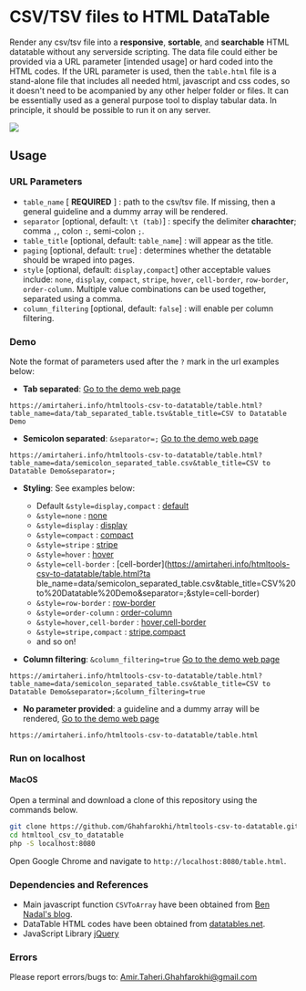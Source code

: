 # CSV/TSV files to HTML DataTable

Render any csv/tsv file into a **responsive**, **sortable**, and **searchable** HTML datatable without any serverside scripting. 
The data file could either be provided via a URL parameter [intended usage] or hard coded into the HTML codes. If the URL parameter is used, then the `table.html` file is a stand-alone file that includes all needed html, javascript and css codes, so it doesn't need to be acompanied by any other helper folder or files. It can be essentially used as a general purpose tool to display tabular data. In principle, it should be possible to run it on any server. 


[<img src="https://raw.githubusercontent.com/Ghahfarokhi/ghahfarokhi.github.io/main/assets/img/htmltools-csv-to-datatable.png">](https://amirtaheri.info/htmltools-csv-to-datatable/table.html?table_name=data/tab_separated_table.tsv&table_title=CSV%20to%20Datatable%20Demo)


## Usage

### URL Parameters

* `table_name` [ **REQUIRED** ] : path to the csv/tsv file. If missing, then a general guideline and a dummy array will be rendered.
* `separator` [optional, default: `\t (tab)`] : specify the delimiter **charachter**; comma `,`, colon `:`, semi-colon `;`.
* `table_title` [optional, default: `table_name`] : will appear as the title.
* `paging` [optional, default: `true`] : determines whether the detatable should be wraped into pages. 
* `style` [optional, default: `display,compact`] other acceptable values include: `none`, `display`, `compact`, `stripe`, 
`hover`, `cell-border`, `row-border`, `order-column`. Multiple value combinations can be used together, separated using a comma.
* `column_filtering` [optional, default: `false`] : will enable per column filtering.

### Demo

Note the format of parameters used after the `?` mark in the url examples below:

* **Tab separated**: [Go to the demo web page](https://amirtaheri.info/htmltools-csv-to-datatable/table.html?table_name=data/tab_separated_table.tsv&table_title=CSV%20to%20Datatable%20Demo)
```
https://amirtaheri.info/htmltools-csv-to-datatable/table.html?table_name=data/tab_separated_table.tsv&table_title=CSV to Datatable Demo
```


* **Semicolon separated**: `&separator=;` [Go to the demo web page](https://amirtaheri.info/htmltools-csv-to-datatable/table.html?table_name=data/semicolon_separated_table.csv&table_title=CSV%20to%20Datatable%20Demo&separator=;)
```
https://amirtaheri.info/htmltools-csv-to-datatable/table.html?table_name=data/semicolon_separated_table.csv&table_title=CSV to Datatable Demo&separator=;
```


* **Styling**: See examples below:
  * Default `&style=display,compact` : [default](https://amirtaheri.info/htmltools-csv-to-datatable/table.html?table_name=data/semicolon_separated_table.csv&table_title=CSV%20to%20Datatable%20Demo&separator=;)
  * `&style=none` : [none](https://amirtaheri.info/htmltools-csv-to-datatable/table.html?table_name=data/semicolon_separated_table.csv&table_title=CSV%20to%20Datatable%20Demo&separator=;&style=none)
  * `&style=display` : [display](https://amirtaheri.info/htmltools-csv-to-datatable/table.html?table_name=data/semicolon_separated_table.csv&table_title=CSV%20to%20Datatable%20Demo&separator=;&style=display)
  * `&style=compact` : [compact](https://amirtaheri.info/htmltools-csv-to-datatable/table.html?table_name=data/semicolon_separated_table.csv&table_title=CSV%20to%20Datatable%20Demo&separator=;&style=compact)
  * `&style=stripe` : [stripe](https://amirtaheri.info/htmltools-csv-to-datatable/table.html?table_name=data/semicolon_separated_table.csv&table_title=CSV%20to%20Datatable%20Demo&separator=;&style=stripe)
  * `&style=hover` : [hover](https://amirtaheri.info/htmltools-csv-to-datatable/table.html?table_name=data/semicolon_separated_table.csv&table_title=CSV%20to%20Datatable%20Demo&separator=;&style=hover)
  * `&style=cell-border` : [cell-border](https://amirtaheri.info/htmltools-csv-to-datatable/table.html?ta
  ble_name=data/semicolon_separated_table.csv&table_title=CSV%20to%20Datatable%20Demo&separator=;&style=cell-border)
  * `&style=row-border` : [row-border](https://amirtaheri.info/htmltools-csv-to-datatable/table.html?table_name=data/semicolon_separated_table.csv&table_title=CSV%20to%20Datatable%20Demo&separator=;&style=row-border)
  * `&style=order-column` : [order-column](https://amirtaheri.info/htmltools-csv-to-datatable/table.html?table_name=data/semicolon_separated_table.csv&table_title=CSV%20to%20Datatable%20Demo&separator=;&style=order-column)
  * `&style=hover,cell-border` : [hover,cell-border](https://amirtaheri.info/htmltools-csv-to-datatable/table.html?table_name=data/semicolon_separated_table.csv&table_title=CSV%20to%20Datatable%20Demo&separator=;&style=hover,cell-border)
  * `&style=stripe,compact` : [stripe,compact](https://amirtaheri.info/htmltools-csv-to-datatable/table.html?table_name=data/semicolon_separated_table.csv&table_title=CSV%20to%20Datatable%20Demo&separator=;&style=stripe,compact)
  * and so on!


* **Column filtering**: `&column_filtering=true` [Go to the demo web page](https://amirtaheri.info/htmltools-csv-to-datatable/table.html?table_name=data/semicolon_separated_table.csv&table_title=CSV%20to%20Datatable%20Demo&separator=;&column_filtering=true)
```
https://amirtaheri.info/htmltools-csv-to-datatable/table.html?table_name=data/semicolon_separated_table.csv&table_title=CSV to Datatable Demo&separator=;&column_filtering=true
```


* **No parameter provided**: a guideline and a dummy array will be rendered, [Go to the demo web page](https://amirtaheri.info/htmltools-csv-to-datatable/table.html)
```
https://amirtaheri.info/htmltools-csv-to-datatable/table.html
```

### Run on localhost

#### MacOS

Open a terminal and download a clone of this repository using the commands below.  

```bash
git clone https://github.com/Ghahfarokhi/htmltools-csv-to-datatable.git
cd htmltool_csv_to_datatable
php -S localhost:8080
```
Open Google Chrome and navigate to `http://localhost:8080/table.html`.

### Dependencies and References

* Main javascript function `CSVToArray` have been obtained from [Ben Nadal's blog](https://www.bennadel.com/blog/1504-ask-ben-parsing-csv-strings-with-javascript-exec-regular-expression-command.htm).
* DataTable HTML codes have been obtained from [datatables.net](https://datatables.net/).
* JavaScript Library [jQuery](https://jquery.com)

### Errors
Please report errors/bugs to: Amir.Taheri.Ghahfarokhi@gmail.com
